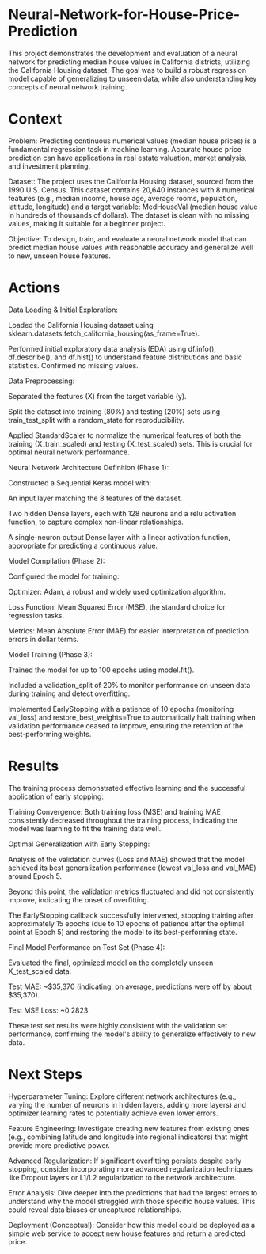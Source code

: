# Neural-Network-for-House-Price-Prediction

This project demonstrates the development and evaluation of a neural network for predicting median house values in California districts, utilizing the California Housing dataset. The goal was to build a robust regression model capable of generalizing to unseen data, while also understanding key concepts of neural network training.

# Context
Problem: Predicting continuous numerical values (median house prices) is a fundamental regression task in machine learning. Accurate house price prediction can have applications in real estate valuation, market analysis, and investment planning.

Dataset: The project uses the California Housing dataset, sourced from the 1990 U.S. Census. This dataset contains 20,640 instances with 8 numerical features (e.g., median income, house age, average rooms, population, latitude, longitude) and a target variable: MedHouseVal (median house value in hundreds of thousands of dollars). The dataset is clean with no missing values, making it suitable for a beginner project.

Objective: To design, train, and evaluate a neural network model that can predict median house values with reasonable accuracy and generalize well to new, unseen house features.

# Actions
Data Loading & Initial Exploration:

Loaded the California Housing dataset using sklearn.datasets.fetch_california_housing(as_frame=True).

Performed initial exploratory data analysis (EDA) using df.info(), df.describe(), and df.hist() to understand feature distributions and basic statistics. Confirmed no missing values.

Data Preprocessing:

Separated the features (X) from the target variable (y).

Split the dataset into training (80%) and testing (20%) sets using train_test_split with a random_state for reproducibility.

Applied StandardScaler to normalize the numerical features of both the training (X_train_scaled) and testing (X_test_scaled) sets. This is crucial for optimal neural network performance.

Neural Network Architecture Definition (Phase 1):

Constructed a Sequential Keras model with:

An input layer matching the 8 features of the dataset.

Two hidden Dense layers, each with 128 neurons and a relu activation function, to capture complex non-linear relationships.

A single-neuron output Dense layer with a linear activation function, appropriate for predicting a continuous value.

Model Compilation (Phase 2):

Configured the model for training:

Optimizer: Adam, a robust and widely used optimization algorithm.

Loss Function: Mean Squared Error (MSE), the standard choice for regression tasks.

Metrics: Mean Absolute Error (MAE) for easier interpretation of prediction errors in dollar terms.

Model Training (Phase 3):

Trained the model for up to 100 epochs using model.fit().

Included a validation_split of 20% to monitor performance on unseen data during training and detect overfitting.

Implemented EarlyStopping with a patience of 10 epochs (monitoring val_loss) and restore_best_weights=True to automatically halt training when validation performance ceased to improve, ensuring the retention of the best-performing weights.

# Results
The training process demonstrated effective learning and the successful application of early stopping:

Training Convergence: Both training loss (MSE) and training MAE consistently decreased throughout the training process, indicating the model was learning to fit the training data well.

Optimal Generalization with Early Stopping:

Analysis of the validation curves (Loss and MAE) showed that the model achieved its best generalization performance (lowest val_loss and val_MAE) around Epoch 5.

Beyond this point, the validation metrics fluctuated and did not consistently improve, indicating the onset of overfitting.

The EarlyStopping callback successfully intervened, stopping training after approximately 15 epochs (due to 10 epochs of patience after the optimal point at Epoch 5) and restoring the model to its best-performing state.

Final Model Performance on Test Set (Phase 4):

Evaluated the final, optimized model on the completely unseen X_test_scaled data.

Test MAE: ~$35,370 (indicating, on average, predictions were off by about $35,370).

Test MSE Loss: ~0.2823.

These test set results were highly consistent with the validation set performance, confirming the model's ability to generalize effectively to new data.

# Next Steps
Hyperparameter Tuning: Explore different network architectures (e.g., varying the number of neurons in hidden layers, adding more layers) and optimizer learning rates to potentially achieve even lower errors.

Feature Engineering: Investigate creating new features from existing ones (e.g., combining latitude and longitude into regional indicators) that might provide more predictive power.

Advanced Regularization: If significant overfitting persists despite early stopping, consider incorporating more advanced regularization techniques like Dropout layers or L1/L2 regularization to the network architecture.

Error Analysis: Dive deeper into the predictions that had the largest errors to understand why the model struggled with those specific house values. This could reveal data biases or uncaptured relationships.

Deployment (Conceptual): Consider how this model could be deployed as a simple web service to accept new house features and return a predicted price.
